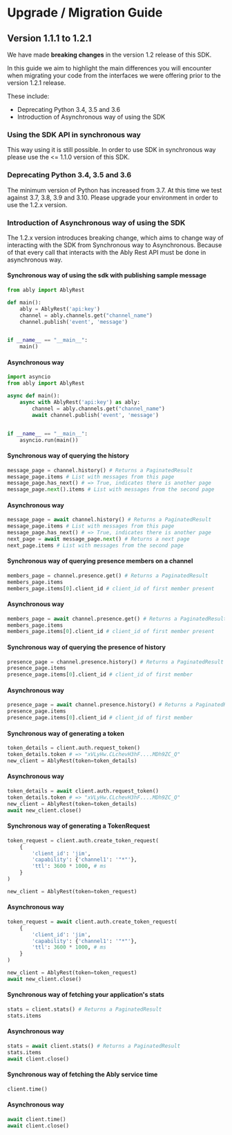 # Upgrade / Migration Guide

## Version 1.1.1 to 1.2.1

We have made **breaking changes** in the version 1.2 release of this SDK.

In this guide we aim to highlight the main differences you will encounter when migrating your code from the interfaces we were offering prior to the version 1.2.1 release.

These include:
 - Deprecating Python 3.4, 3.5 and 3.6
 - Introduction of Asynchronous way of using the SDK

### Using the SDK API in synchronous way

This way using it is still possible. In order to use SDK in synchronous way please use the <= 1.1.0 version of this SDK.

### Deprecating Python 3.4, 3.5 and 3.6

The minimum version of Python has increased from 3.7. At this time we test against 3.7, 3.8, 3.9 and 3.10. Please upgrade your environment in order to use the 1.2.x version.


### Introduction of Asynchronous way of using the SDK

The 1.2.x version introduces breaking change, which aims to change way of interacting with the SDK from Synchronous way to Asynchronous. Because of that every call that interacts with the Ably Rest API must be done in asynchronous way.

#### Synchronous way of using the sdk with publishing sample message

```python
from ably import AblyRest

def main():
    ably = AblyRest('api:key')
    channel = ably.channels.get("channel_name")
    channel.publish('event', 'message')


if __name__ == "__main__":
    main()
```

#### Asynchronous way

```python
import asyncio
from ably import AblyRest

async def main():
    async with AblyRest('api:key') as ably:
        channel = ably.channels.get("channel_name")
        await channel.publish('event', 'message')


if __name__ == "__main__":
    asyncio.run(main())
```

#### Synchronous way of querying the history

```python
message_page = channel.history() # Returns a PaginatedResult
message_page.items # List with messages from this page
message_page.has_next() # => True, indicates there is another page
message_page.next().items # List with messages from the second page
```

#### Asynchronous way

```python
message_page = await channel.history() # Returns a PaginatedResult
message_page.items # List with messages from this page
message_page.has_next() # => True, indicates there is another page
next_page = await message_page.next() # Returns a next page
next_page.items # List with messages from the second page
```

#### Synchronous way of querying presence members on a channel

```python
members_page = channel.presence.get() # Returns a PaginatedResult
members_page.items
members_page.items[0].client_id # client_id of first member present
```

#### Asynchronous way

```python
members_page = await channel.presence.get() # Returns a PaginatedResult
members_page.items
members_page.items[0].client_id # client_id of first member present
```

#### Synchronous way of querying the presence of history

```python
presence_page = channel.presence.history() # Returns a PaginatedResult
presence_page.items
presence_page.items[0].client_id # client_id of first member
```

#### Asynchronous way

```python
presence_page = await channel.presence.history() # Returns a PaginatedResult
presence_page.items
presence_page.items[0].client_id # client_id of first member
```

#### Synchronous way of generating a token

```python
token_details = client.auth.request_token()
token_details.token # => "xVLyHw.CLchevH3hF....MDh9ZC_Q"
new_client = AblyRest(token=token_details)
```

#### Asynchronous way

```python
token_details = await client.auth.request_token()
token_details.token # => "xVLyHw.CLchevH3hF....MDh9ZC_Q"
new_client = AblyRest(token=token_details)
await new_client.close()
```

#### Synchronous way of generating a TokenRequest

```python
token_request = client.auth.create_token_request(
    {
        'client_id': 'jim',
        'capability': {'channel1': '"*"'},
        'ttl': 3600 * 1000, # ms
    }
)

new_client = AblyRest(token=token_request)
```

#### Asynchronous way

```python
token_request = await client.auth.create_token_request(
    {
        'client_id': 'jim',
        'capability': {'channel1': '"*"'},
        'ttl': 3600 * 1000, # ms
    }
)

new_client = AblyRest(token=token_request)
await new_client.close()
```

#### Synchronous way of fetching your application's stats

```python
stats = client.stats() # Returns a PaginatedResult
stats.items
```

#### Asynchronous way

```python
stats = await client.stats() # Returns a PaginatedResult
stats.items
await client.close()
```

#### Synchronous way of fetching the Ably service time

```python
client.time()
```

#### Asynchronous way

```python
await client.time()
await client.close()
```